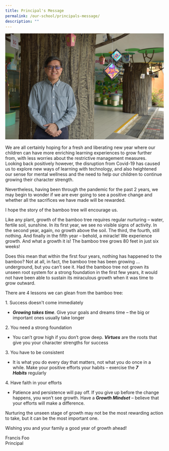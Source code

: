```yaml
---
title: Principal's Message
permalink: /our-school/principals-message/
description: ""
---
```


![](/images/Ps-Message-min.jpeg)

<p>We are all certainly hoping for a fresh and liberating new year where our children can have more enriching learning experiences to grow further from, with less worries about the restrictive management measures. Looking back positively however, the disruption from Covid-19 has caused us to explore new ways of learning with technology, and also heightened our sense for mental wellness and the need to help our children to continue growing their character strength.</p>
<p>Nevertheless, having been through the pandemic for the past 2 years, we may begin to wonder if we are ever going to see a positive change and whether all the sacrifices we have made will be rewarded.</p>
<p>I hope the story of the bamboo tree will encourage us.</p>
<p>Like any plant, growth of the bamboo tree requires regular nurturing &ndash; water, fertile soil, sunshine. In its first year, we see no visible signs of activity. In the second year, again, no growth above the soil. The third, the fourth, still nothing. And finally in the fifth year &ndash; behold, a miracle! We experience growth. And what a growth it is! The bamboo tree grows 80 feet in just six weeks!</p>
<p>Does this mean that within the first four years, nothing has happened to the bamboo? Not at all, in fact, the bamboo tree has been growing &hellip; underground, but you can&rsquo;t see it. Had the bamboo tree not grown its unseen root system for a strong foundation in the first few years, it would not have been able to sustain its miraculous growth when it was time to grow outward.</p>
<p>There are 4 lessons we can glean from the bamboo tree:</p>
<p>1. Success doesn't come immediately</p>
<ul>
<li><strong><em>Growing takes time</em></strong>. Give your goals and dreams time &ndash; the big or important ones usually take longer</li>
</ul>
<p>2. You need a strong foundation</p>
<ul>
<li>You can&rsquo;t grow high if you don&rsquo;t grow deep.&nbsp;<strong><em>Virtues</em></strong>&nbsp;are the roots that give you your character strengths for success</li>
</ul>
<p>3. You have to be consistent</p>
<ul>
<li>It is what you do every day that matters, not what you do once in a while. Make your positive efforts your habits &ndash; exercise the&nbsp;<strong><em>7 Habits</em></strong>&nbsp;regularly</li>
</ul>
<p>4. Have faith in your efforts</p>
<ul>
<li>Patience and persistence will pay off. If you give up before the change happens, you won&rsquo;t see growth. Have a&nbsp;<strong><em>Growth Mindset</em></strong>&nbsp;&ndash; believe that your efforts will make a difference.</li>
</ul>
<p>Nurturing the unseen stage of growth may not be the most rewarding action to take, but it can be the most important one.</p>
<p>Wishing you and your family a good year of growth ahead!</p>
<p>Francis Foo</br>Principal</p>